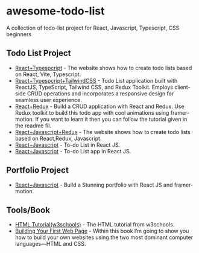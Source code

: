 # awesome-todo-list
A collection of todo-list project for React, Javascript, Typescript, CSS beginners


## Todo List Project
* [React+Typespcript](https://github.com/RoboticsAndCloud/TodoListWeb) - The website shows how to create todo lists based on React, Vite, Typescript.
* [React+Typespcript+TailwindCSS](https://github.com/hdawod1/todo-list) - Todo List application built with ReactJS, TypeScript, Tailwind CSS, and Redux Toolkit. Employs client-side CRUD operations and incorporates a responsive design for seamless user experience.
* [React+Redux](https://github.com/codebucks27/React-Redux-Todo-App) - Build a CRUD application with React and Redux. Use Redux toolkit to build this todo app with cool animations using framer-motion. If you want to learn it then you can follow the tutorial given in the readme fil.
* [React+Javascript+Redux](https://github.com/TechnicalShree/Simple-Todo-App-using-React-Redux) - The website shows how to create todo lists based on React,Redux, Javascript.
* [React+Javascript](https://github.com/MatheusCavini/ReactJS-ToDoList) - To-do List in React JS.
* [React+Javascript](https://github.com/gbopola/todolist-app-react-js) - To-do List app in React JS.

## Portfolio Project
* [React+Javascript](https://github.com/codebucks27/React-Portfolio-starter-code-files) - Build a Stunning portfolio with React JS and framer-motion. 

## Tools/Book
* [HTML Tutorial(w3schools)](https://www.w3schools.com/tags/tag_comment.asp) - The HTML tutorial from w3schools.
* [Building Your First Web Page](https://learn.shayhowe.com/html-css/building-your-first-web-page/) - Within this book I’m going to show you how to build your own websites using the two most dominant computer languages—HTML and CSS.


